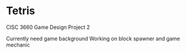 # Tetris
CISC 3660 Game Design Project 2

Currently need game background
Working on block spawner and game mechanic
